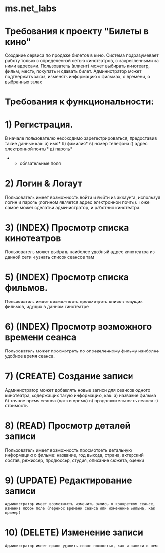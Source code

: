 # ms.net_labs
# Требования к проекту "Билеты в кино"
Создание сервиса по продаже билетов в кино. Система подразумевает работу только с определенной сетью кинотеатров, с закрепленными за ними адресами.
Пользователь (клиент) может выбирать кинотеатр, фильм, место, покупать и сдавать билет.
Администратор может подтвержать заказ, изменять информацию о фильмах, о времени, о выбранных залах

# Требования к функциональности:

# 1) Регистрация.
   В начале пользователю необходимо зарегестрироваться, предоставив такие данные как:
   а) имя*
   б) фамилия*
   в) номер телефона
   г) адрес электронной почты*
   д) пароль*
   * - обязательные поля
# 2) Логин & Логаут
   Пользователь имеет возможность войти и выйти из аккаунта, используя логин и пароль (логином является адрес электронной почты).
   Тоже самое может сделатьи администратор, и работник кинотеатра.

# 3) (INDEX) Просмотр списка кинотеатров
   Пользователь может выбрать наиболее удобный адрес кинотеатра из данной сети и узнать список сеансов там

# 5) (INDEX) Просмотр списка фильмов.
   Пользователь имеет возможность просмотреть список текущих фильмов, идущих в данном кинотеатре

# 6) (INDEX) Просмотр возможного времени сеанса
   Пользователь может просмотреть по определенному фильму наиболее удобное время сеанса.

# 7) (CREATE) Создание записи
   Администратор может добавлять новые записи для сеансов одного кинотеатра, содержащих такую информацию, как:
   а) название фильма
   б) точное время сеанса (дата и время)
   в) продолжительность сеанса
   г) стоимость
   
# 8) (READ) Просмотр деталей записи
   Пользователь имеет возможность просмотреть детальную информацию о фильме: название, год выхода, страна, актерский состав, режиссер, продюссер, студия, описание сюжета, оценки

# 9) (UPDATE) Редактирование записи
    Администратор имеет возможность изменить запись о конкретном сеансе, изменив любое поле (перенос времени сеанса или изменение фильма, как пример)

# 10) (DELETE) Изменение записи
    Администратор имеет право удалить сеанс полностью, как и записи о нем
